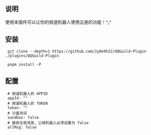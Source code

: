## 说明
使用本插件可以让你的频道机器人使用云崽的功能！^_^

## 安装
```
 git clone --depth=1 https://github.com/2y8e9h22/QQGuild-Plugin ./plugins/QQGuild-Plugin
```
```
 pnpm install -P
```

## 配置
```
 # 频道机器人的 APPID
 appId: ""
 # 频道机器人的 TOKEN
 token: ""
 # 沙盒测试
 sandbox: false
 # 接收全部消息，公域机器人必须设置为 false
 allMsg: false
```
